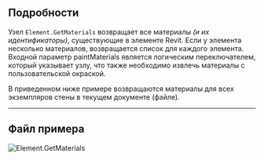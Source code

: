 ## Подробности
Узел `Element.GetMaterials` возвращает все материалы _(и их идентификаторы)_, существующие в элементе Revit. Если у элемента несколько материалов, возвращается список для каждого элемента. Входной параметр paintMaterials является логическим переключателем, который указывает узлу, что также необходимо извлечь материалы с пользовательской окраской.

В приведенном ниже примере возвращаются материалы для всех экземпляров стены в текущем документе (файле).
___
## Файл примера

![Element.GetMaterials](./Revit.Elements.Element.GetMaterials_img.jpg)
